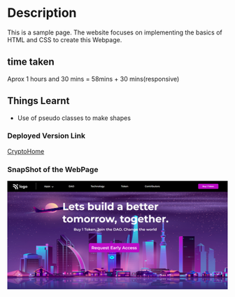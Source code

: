 # Description
This is a sample page. The website focuses on implementing the basics of HTML and CSS to create this Webpage.
## time taken
Aprox
1 hours and 30 mins = 58mins + 30 mins(responsive)
## Things Learnt

- Use of pseudo classes to make shapes

### Deployed Version Link

[CryptoHome](https://cryptowebpage.netlify.app/)

### SnapShot of the WebPage

![CryptoWebPage](./5.png)